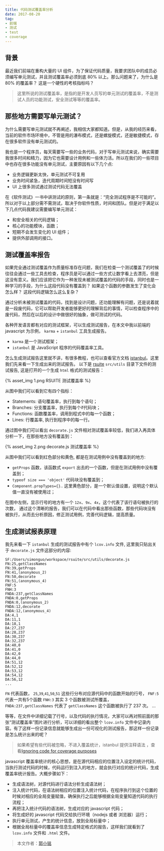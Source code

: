 ```yaml
---
title: 代码测试覆盖率分析
date: 2017-08-20
tag:
- 前端
- 测试
- test
- coverage
---
```


## 背景

最近我们前端在重构大量的 UI 组件，为了保证代码质量，我要求团队中的成员必须编写单元测试，并且测试覆盖率必须到底 80% 以上。那么问题来了，为什么是 80% 的覆盖率？ 这是一个硬性的考核指标吗？

> 这里所说的测试覆盖率，是指的是开发人员写的单元测试的覆盖率，不是测试人员的功能测试，安全测试等等的覆盖率。


## 那些地方需要写单元测试？

为什么需要写单元测试就不再阐述，我相信大家都知道。但是，从我的经历来看，当前的软件市场环境中，不管是用的瀑布模式，还是螺旋模式，还是敏捷模式，存在很多软件没有单元测试的。

我也是一个程序员，每天需要写一些的业务代码，对于写单元测试来说，确实需要我很多时间和精力，因为它也需要设计用例和一些体力活。所以在我们的一些项目中也存在很多功能没有单元测试，主要原因有以下几个点:

- 业务逻辑更新太快，单元测试不可复用
- 业务时间紧急，迭代周期时间短没有时间写
- UI 上很多测试通过测试代码无法覆盖

在《软件测试》一书中讲测试的原则，第一条就是：“完全测试程序是不可能的”。所以对于以上部分需不需测试，取决于你软件性质，时间和团队。但是对于满足以下几点代码我建议需要编写单元测试：

- 和安全相关的代码逻辑；
- 核心的功能模块，函数；
- 短期不会发生变化的 UI 组件；
- 提供外部调用的接口。

## 测试覆盖率报告


如果完全通过测试覆盖作为质量标准存在问题，我们在检查一个测试覆盖了的时候往往会通过一些工具去检查，程序员是可以通过一些方式让数字看上去漂亮，但是这没有意义。我们应该把它作为一种发现未被测试覆盖的代码的手段，同时也是一种学习的手段，为什么这段代码没有覆盖到？ 如果这个函数的参数发生了变化会怎么样？ 这段代码逻辑怎么这么复杂？

通过分析未被测试覆盖的代码，找到是设计问题，还功能理解有问题，还是说着就是一段废代码，它可以帮助开发者能够更好的理解背后的事情，可以检查程序中的废代码，然后在以后的设计中做很好的抽象，做可测试的代码。


各种开发语言都有对应的测试框架，可以生成测试报告，在本文中我以前端的 javascript 为示例， `karma` + `istanbul` 工具生成报告。

- `karma` 是一个测试框架；
- `istanbul` 是 JavaScript 程序的代码覆盖率工具。

怎么生成测试报告这里就不讲，有很多教程，也可以查看官方文档 [istanbul](https://github.com/gotwarlost/istanbul)。这里我们先来看一下生成出来的测试报告。 以下是 [rsuite](https://github.com/rsuite/rsuite) `src/utils` 目录下文件的测试报告, 这是打开的一个生成 `html` 格式的测试报告：

{% asset_img 1.png RSUITE 测试覆盖率 %}

从图中我们可以看到它有四个指标：
- Statements: 语句覆盖率，执行到每个语句；
- Branches: 分支覆盖率，执行到每个if代码块；
- Functions: 函数覆盖率，调用到程式中的每一个函数；
- Lines: 行覆盖率, 执行到程序中的每一行。

通过图中我们可以看出 `decorate.js` 文件相对测试覆盖率较低，我们进入再具体分析一下，在那些地方没有覆盖到：

{% asset_img 2.png decorate.js 测试覆盖率 %}

从图中我们可以看到红色部分和黄色, 都是在测试用例中没有覆盖到的地方:

- `getProps` 函数，该函数式 `export` 出去的一个函数，但是在测试用例中没有覆盖到；
- `typeof size === 'object'` 代码块没有覆盖到；
- `Component.propTypes={}`.. 这里黄色部分，是一个默认值设置，说明这个默认值一直没有被使用过；


在图中左侧，显示行号的地方有一个 `12x`、`9x`、`4x`，这个代表了该行语句被执行的次数， 通过这个清晰的报告，我们可以在代码中看出那些函数，那些代码块没有被执行，从而去分析原因，修正测试用例，完善代码逻辑，提高质量。

## 生成测试报表原理

我先来看一下 `istanbul` 生成的测试报告中有个 `lcov.info` 文件, 这里我只贴出关于 `decorate.js` 文件这部分的内容:

```
SF:/Users/simonguo/workspace/rsuite/src/utils/decorate.js
FN:25,getClassNames
FN:39,getProps
FN:41,(anonymous_2)
FN:50,decorate
FN:51,(anonymous_4)
FNF:5
FNH:3
FNDA:237,getClassNames
FNDA:0,getProps
FNDA:0,(anonymous_2)
FNDA:12,decorate
FNDA:12,(anonymous_4)
DA:4,1
DA:11,1
DA:18,1
DA:27,237
DA:28,237
DA:30,237
DA:32,237
DA:40,0
DA:41,0
DA:42,0
DA:44,0
DA:51,12
DA:52,12
DA:53,12
DA:54,12
DA:56,12
...
```
`FN` 代表函数，
`25`,`39`,`41`,`50`,`51` 这些行分布对应源代码中的函数开始的行号，
`FNF:5` 代表一共有5个函数
`FNH:3` 其实 3 个函数被测试所覆盖，
`FNDA:237,getClassNames` 代表了 `getClassNames` 这个函数被执行了 237 次。
...

等等，在文件中详细记载了行号，以及代码的执行情况，大家可以再对照前面的那张“测试覆盖率”图片进行分析，可以详细的看出整个 `lcov.info` 文件中记录内容。有了这样一份记录信息就能够生成出一份可视化的测试报告，那这样一份记录是怎么统计出来的呢？


> 如果希望有些代码被忽略，不进入覆盖统计，istanbul 提供注释语法 ，查看[Ignoring code for coverage purposes](https://github.com/gotwarlost/istanbul/blob/master/ignoring-code-for-coverage.md)


javascript 覆盖率统计的核心思想，是在源代码相应的位置注入设定的统计代码，当执行测试代码的时候，代码运行到注入的地方，就会执行对应的统计代码，生成覆盖率统计报告。大概步骤如下：

- 生成语法树，对源代码进行语法分析生成语法树；
- 注入统计代码，在语法树相应的位置注入统计代码，在程序执行到这个位置的时候对相应的全局变量赋值，确保执行之后能够根据全局变量知道代码的执行流程；
- 再把注入统计代码的语法树，生成对应的 javascript 代码；
- 将生成好的 javascript 代码交给执行环境（nodejs 或者 浏览器）运行；
- 执行单元测试，产生的统计信息，放到全局标量中；
- 根据全局标量中的覆盖率信息生成特定格式的报告，这样我们就看到了 `lcov.info` 文件和 `.html` 文件。











> 本文作者：[郭小铭](https://github.com/simonguo)
